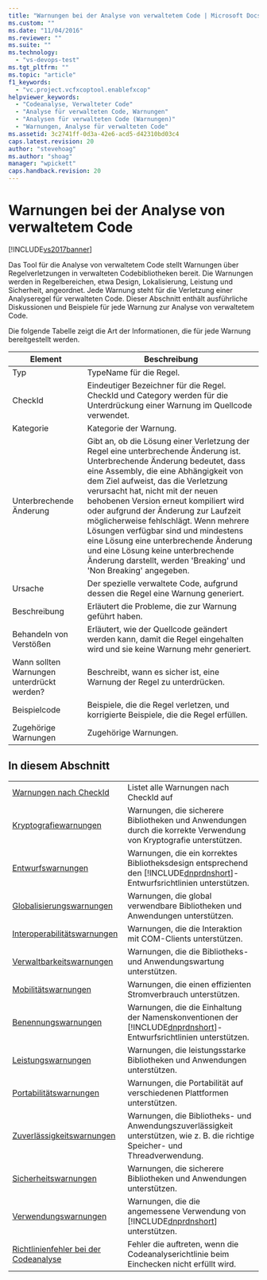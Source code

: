 ```yaml
---
title: "Warnungen bei der Analyse von verwaltetem Code | Microsoft Docs"
ms.custom: ""
ms.date: "11/04/2016"
ms.reviewer: ""
ms.suite: ""
ms.technology: 
  - "vs-devops-test"
ms.tgt_pltfrm: ""
ms.topic: "article"
f1_keywords: 
  - "vc.project.vcfxcoptool.enablefxcop"
helpviewer_keywords: 
  - "Codeanalyse, Verwalteter Code"
  - "Analyse für verwalteten Code, Warnungen"
  - "Analysen für verwalteten Code (Warnungen)"
  - "Warnungen, Analyse für verwalteten Code"
ms.assetid: 3c2741ff-0d3a-42e6-acd5-d42310bd03c4
caps.latest.revision: 20
author: "stevehoag"
ms.author: "shoag"
manager: "wpickett"
caps.handback.revision: 20
---
```

# Warnungen bei der Analyse von verwaltetem Code
[!INCLUDE[vs2017banner](../code-quality/includes/vs2017banner.md)]

Das Tool für die Analyse von verwaltetem Code stellt Warnungen über Regelverletzungen in verwalteten Codebibliotheken bereit. Die Warnungen werden in Regelbereichen, etwa Design, Lokalisierung, Leistung und Sicherheit, angeordnet. Jede Warnung steht für die Verletzung einer Analyseregel für verwalteten Code. Dieser Abschnitt enthält ausführliche Diskussionen und Beispiele für jede Warnung zur Analyse von verwaltetem Code.  
  
 Die folgende Tabelle zeigt die Art der Informationen, die für jede Warnung bereitgestellt werden.  
  
|Element|Beschreibung|  
|-------------|------------------|  
|Typ|TypeName für die Regel.|  
|CheckId|Eindeutiger Bezeichner für die Regel. CheckId und Category werden für die Unterdrückung einer Warnung im Quellcode verwendet.|  
|Kategorie|Kategorie der Warnung.|  
|Unterbrechende Änderung|Gibt an, ob die Lösung einer Verletzung der Regel eine unterbrechende Änderung ist. Unterbrechende Änderung bedeutet, dass eine Assembly, die eine Abhängigkeit von dem Ziel aufweist, das die Verletzung verursacht hat, nicht mit der neuen behobenen Version erneut kompiliert wird oder aufgrund der Änderung zur Laufzeit möglicherweise fehlschlägt. Wenn mehrere Lösungen verfügbar sind und mindestens eine Lösung eine unterbrechende Änderung und eine Lösung keine unterbrechende Änderung darstellt, werden 'Breaking' und 'Non Breaking' angegeben.|  
|Ursache|Der spezielle verwaltete Code, aufgrund dessen die Regel eine Warnung generiert.|  
|Beschreibung|Erläutert die Probleme, die zur Warnung geführt haben.|  
|Behandeln von Verstößen|Erläutert, wie der Quellcode geändert werden kann, damit die Regel eingehalten wird und sie keine Warnung mehr generiert.|  
|Wann sollten Warnungen unterdrückt werden?|Beschreibt, wann es sicher ist, eine Warnung der Regel zu unterdrücken.|  
|Beispielcode|Beispiele, die die Regel verletzen, und korrigierte Beispiele, die die Regel erfüllen.|  
|Zugehörige Warnungen|Zugehörige Warnungen.|  
  
## In diesem Abschnitt  
  
|||  
|-|-|  
|[Warnungen nach CheckId](../code-quality/code-analysis-warnings-for-managed-code-by-checkid.md)|Listet alle Warnungen nach CheckId auf|  
|[Kryptografiewarnungen](../code-quality/cryptography-warnings.md)|Warnungen, die sicherere Bibliotheken und Anwendungen durch die korrekte Verwendung von Kryptografie unterstützen.|  
|[Entwurfswarnungen](../code-quality/design-warnings.md)|Warnungen, die ein korrektes Bibliotheksdesign entsprechend den [!INCLUDE[dnprdnshort](../code-quality/includes/dnprdnshort_md.md)]\-Entwurfsrichtlinien unterstützen.|  
|[Globalisierungswarnungen](../code-quality/globalization-warnings.md)|Warnungen, die global verwendbare Bibliotheken und Anwendungen unterstützen.|  
|[Interoperabilitätswarnungen](../code-quality/interoperability-warnings.md)|Warnungen, die die Interaktion mit COM\-Clients unterstützen.|  
|[Verwaltbarkeitswarnungen](../code-quality/maintainability-warnings.md)|Warnungen, die die Bibliotheks\- und Anwendungswartung unterstützen.|  
|[Mobilitätswarnungen](../code-quality/mobility-warnings.md)|Warnungen, die einen effizienten Stromverbrauch unterstützen.|  
|[Benennungswarnungen](../code-quality/naming-warnings.md)|Warnungen, die die Einhaltung der Namenskonventionen der [!INCLUDE[dnprdnshort](../code-quality/includes/dnprdnshort_md.md)]\-Entwurfsrichtlinien unterstützen.|  
|[Leistungswarnungen](../code-quality/performance-warnings.md)|Warnungen, die leistungsstarke Bibliotheken und Anwendungen unterstützen.|  
|[Portabilitätswarnungen](../code-quality/portability-warnings.md)|Warnungen, die Portabilität auf verschiedenen Plattformen unterstützen.|  
|[Zuverlässigkeitswarnungen](../code-quality/reliability-warnings.md)|Warnungen, die Bibliotheks\- und Anwendungszuverlässigkeit unterstützen, wie z. B. die richtige Speicher\- und Threadverwendung.|  
|[Sicherheitswarnungen](../code-quality/security-warnings.md)|Warnungen, die sicherere Bibliotheken und Anwendungen unterstützen.|  
|[Verwendungswarnungen](../code-quality/usage-warnings.md)|Warnungen, die die angemessene Verwendung von [!INCLUDE[dnprdnshort](../code-quality/includes/dnprdnshort_md.md)] unterstützen.|  
|[Richtlinienfehler bei der Codeanalyse](../code-quality/code-analysis-policy-errors.md)|Fehler die auftreten, wenn die Codeanalyserichtlinie beim Einchecken nicht erfüllt wird.|